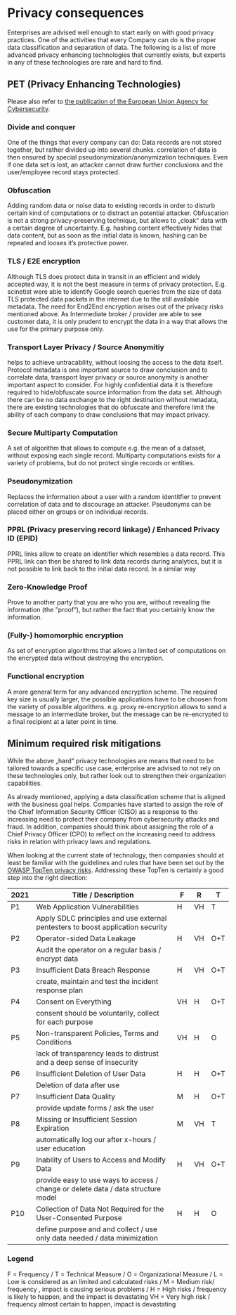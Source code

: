 # Privacy consequences

Enterprises are advised well enough to start early on with good privacy practices. One of the activities that every
Company can do is the proper data classification and separation of data. The following is a list of more advanced privacy
enhancing technologies that currently exists, but experts in any of these technologies are rare and hard to find.

## PET (Privacy Enhancing Technologies)

Please also refer to [the publication of the European Union Agency for Cybersecurity](https://www.enisa.europa.eu/publications/data-protection-engineering). 

### Divide and conquer
One of the things that every company can do: Data records are not stored together, but rather divided up into several chunks. 
correlation of data is then ensured by special pseudonymization/anonymization techniques. Even if one data set is lost, an
attacker cannot draw further conclusions and the user/employee record stays protected.

### Obfuscation
Adding random data or noise data to existing records in order to disturb certain kind of computations or to distract an potential
attacker. Obfuscation is not a strong privacy-preserving technique, but allows to „cloak“ data with a certain degree of uncertainty.
E.g. hashing content effectively hides that data content, but as soon as the initial data is known, hashing can be repeated and looses
it’s protective power.

### TLS / E2E encryption
Although TLS does protect data in transit in an efficient and widely accepted way, it is not the best measure in terms of 
privacy protection. E.g. scinetist were able to identify Google search queries from the size of data TLS protected data packets
in the internet due to the still available metadata. The need for End2End encryption arises out of the privacy risks mentioned above.
As Intermediate broker / provider are able to see customer data, it is only prudent to encrypt the data in a way that allows
the use for the primary purpose only.

### Transport Layer Privacy / Source Anonymitiy
helps to achieve untracability, without loosing the access to the data itself. Protocol metadata is one important source to draw 
conclusion and to correlate data, transport layer privacy or source anonymity is another important aspect to consider. For highly 
confidential data it is therefore required to hide/obfuscate source information from the data set. Although there can be no data 
exchange to the right destination without metadata, there are existing technologies that do obfuscate and therefore limit the 
ability of each company to draw conclusions that may impact privacy. 

### Secure Multiparty Computation
A set of algorithm that allows to compute e.g. the mean of a dataset, without exposing each single record. Multiparty computations 
exists for a variety of problems, but do not protect single records or entities.

### Pseudonymization
Replaces the information about a user with a random identitfier to prevent correlation of data and to discourage an attacker. 
Pseudonyms can be placed either on groups or on individual records.

### PPRL (Privacy preserving record linkage) / Enhanced Privacy ID (EPID)
PPRL links allow to create an identifier which resembles a data record. This PPRL link can then be shared to link data records
during analytics, but it is not possible to link back to the initial data record. In a similar way 

### Zero-Knowledge Proof
Prove to another party that you are who you are, without revealing the information (the "proof“), but rather the fact that you certainly know the information.

### (Fully-) homomorphic encryption
As set of encryption algorithms that allows a limited set of computations on the encrypted data without destroying the encryption.

### Functional encryption 
A more general term for any advanced encryption scheme. The required key size is usually larger, the possible applications
have to be choosen from the variety of possible algorithms. e.g. proxy re-encryption allows to send a message to an intermediate
broker, but the message can be re-encrypted to a final recipient at a later point in time.



## Minimum required risk mitigations

While the above „hard“ privacy technologies are means that need to be tailored towards a specific use case, enterprise are 
advised to not rely on these technologies only, but rather look out to strengthen their organization capabilities. 

As already mentioned, applying a data classification scheme that is aligned with the business goal helps. Companies have started to
assign the role of the Chief Information Security Officer (CISO) as a response to the increasing need to protect their company from
cybersecurity attacks and fraud. In addition, companies should think about assigning the role of a Chief Privacy Officer (CPO) 
to reflect on the increasing need to address risks in relation with privacy laws and regulations.

When looking at the current state of technology, then companies should at least be familiar with the guidelines and rules that have been set 
out by the [OWASP TopTen privacy risks]((https://owasp.org/www-project-top-10-privacy-risks/)). Addressing these TopTen is certainly a good step into the right direction:


| 2021	  | Title / Description                              | F   | R   | T
| ------- |  ----------------------------------------------- | --- | --- | --- 
| P1      | Web Application Vulnerabilities 				 | H   | VH  | T
|         | Apply SDLC principles and use external pentesters to boost application security |   |   |
| P2      | Operator-sided Data Leakage                      | H   |  VH   | O+T
|         | Audit the operator on a regular basis / encrypt data |   |   |
| P3      | Insufficient Data Breach Response                | H  | VH | O+T
|         | create, maintain and test the incident response plan |   |   |
| P4      | Consent on Everything                            | VH | H  | O+T
|         | consent should be voluntarily, collect for each purpose |   |   |
| P5      | Non-transparent Policies, Terms and Conditions   | VH  |  H   |  O
|         | lack of transparency leads to distrust and a deep sense of insecurity | | |
| P6      | Insufficient Deletion of User Data               | H | H | O+T
|         | Deletion of data after use                       |   |   |
| P7      | Insufficient Data Quality			             | M | H | 	O+T
|         | provide update forms / ask the user              |   |   |
| P8      | Missing or Insufficient Session Expiration       | M | VH | T
|         | automatically log our after x-hours / user education |   |   |
| P9      | Inability of Users to Access and Modify Data     | H | VH | O+T
|         | provide easy to use ways to access / change or delete data / data structure model |   |   |
| P10     | Collection of Data Not Required for the User-Consented Purpose | H | H | O
|         | define purpose and and collect / use only data needed / data minimization |   |   |


### Legend
F = Frequency /
T = Technical Measure /
O = Organizational Measure /
L = Low is considered as an limited and calculated risks /
M = Medium risk/ frequency , impact is causing serious problems /
H = High risks / frequency is likely to happen, and the impact is devastating 
VH = Very high risk / frequency almost certain to happen, impact is devastating
